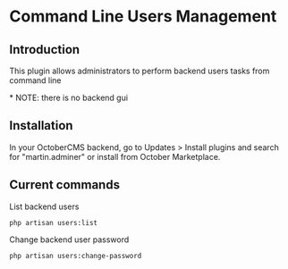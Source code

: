 # Command Line Users Management

## Introduction
This plugin allows administrators to perform backend users tasks from command line

\* NOTE: there is no backend gui

## Installation
In your OctoberCMS backend, go to Updates > Install plugins and search for "martin.adminer" or install from October Marketplace.

## Current commands

List backend users

```php artisan users:list```

Change backend user password

```php artisan users:change-password```
